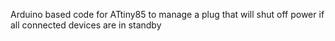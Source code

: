 Arduino based code for ATtiny85 to manage a plug that will shut off power if all connected devices are in standby
